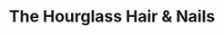 ---
title: "The Hourglass Hair & Nails"
url: /essex/the-hourglass-hair-und-nails/
shop: Kosmetik
---